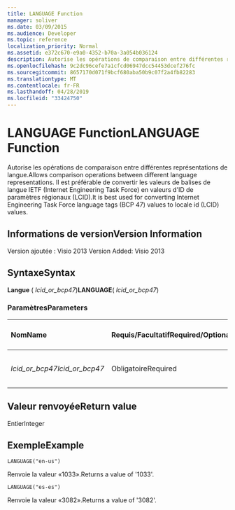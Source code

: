 ```yaml
---
title: LANGUAGE Function
manager: soliver
ms.date: 03/09/2015
ms.audience: Developer
ms.topic: reference
localization_priority: Normal
ms.assetid: e372c670-e9a0-4352-b70a-3a054b036124
description: Autorise les opérations de comparaison entre différentes représentations de langue. Il est préférable de convertir les valeurs de balises de langue IETF (Internet Engineering Task Force) en valeurs d'ID de paramètres régionaux (LCID).
ms.openlocfilehash: 9c2dc96cefe7a1cfcd06947dcc54453dcef276fc
ms.sourcegitcommit: 8657170d071f9bcf680aba50b9c07f2a4fb82283
ms.translationtype: MT
ms.contentlocale: fr-FR
ms.lasthandoff: 04/28/2019
ms.locfileid: "33424750"
---
```

# <a name="language-function"></a><span data-ttu-id="12104-104">LANGUAGE Function</span><span class="sxs-lookup"><span data-stu-id="12104-104">LANGUAGE Function</span></span>

<span data-ttu-id="12104-105">Autorise les opérations de comparaison entre différentes représentations de langue.</span><span class="sxs-lookup"><span data-stu-id="12104-105">Allows comparison operations between different language representations.</span></span> <span data-ttu-id="12104-106">Il est préférable de convertir les valeurs de balises de langue IETF (Internet Engineering Task Force) en valeurs d'ID de paramètres régionaux (LCID).</span><span class="sxs-lookup"><span data-stu-id="12104-106">It is best used for converting Internet Engineering Task Force language tags (BCP 47) values to locale id (LCID) values.</span></span>
  
## <a name="version-information"></a><span data-ttu-id="12104-107">Informations de version</span><span class="sxs-lookup"><span data-stu-id="12104-107">Version Information</span></span>

<span data-ttu-id="12104-108">Version ajoutée : Visio 2013
</span><span class="sxs-lookup"><span data-stu-id="12104-108">Version Added: Visio 2013</span></span> 
  
## <a name="syntax"></a><span data-ttu-id="12104-109">Syntaxe</span><span class="sxs-lookup"><span data-stu-id="12104-109">Syntax</span></span>

 <span data-ttu-id="12104-110">**Langue** ( _lcid_or_bcp47_)</span><span class="sxs-lookup"><span data-stu-id="12104-110">**LANGUAGE**( _lcid_or_bcp47_)</span></span>
  
### <a name="parameters"></a><span data-ttu-id="12104-111">Paramètres</span><span class="sxs-lookup"><span data-stu-id="12104-111">Parameters</span></span>

|<span data-ttu-id="12104-112">**Nom**</span><span class="sxs-lookup"><span data-stu-id="12104-112">**Name**</span></span>|<span data-ttu-id="12104-113">**Requis/Facultatif**</span><span class="sxs-lookup"><span data-stu-id="12104-113">**Required/Optional**</span></span>|<span data-ttu-id="12104-114">**Type de données**</span><span class="sxs-lookup"><span data-stu-id="12104-114">**Data Type**</span></span>|<span data-ttu-id="12104-115">**Description**</span><span class="sxs-lookup"><span data-stu-id="12104-115">**Description**</span></span>|
|:-----|:-----|:-----|:-----|
| <span data-ttu-id="12104-116">_lcid_or_bcp47_</span><span class="sxs-lookup"><span data-stu-id="12104-116">_lcid_or_bcp47_</span></span> <br/> |<span data-ttu-id="12104-117">Obligatoire</span><span class="sxs-lookup"><span data-stu-id="12104-117">Required</span></span>  <br/> |<span data-ttu-id="12104-118">**String**</span><span class="sxs-lookup"><span data-stu-id="12104-118">**String**</span></span> <br/> |<span data-ttu-id="12104-119">Valeur LCID ou BCP 47 de la langue.</span><span class="sxs-lookup"><span data-stu-id="12104-119">The LCID or BCP 47 value for the language.</span></span>  <br/> |
   
## <a name="return-value"></a><span data-ttu-id="12104-120">Valeur renvoyée</span><span class="sxs-lookup"><span data-stu-id="12104-120">Return value</span></span>

<span data-ttu-id="12104-121">Entier</span><span class="sxs-lookup"><span data-stu-id="12104-121">Integer</span></span>
  
## <a name="example"></a><span data-ttu-id="12104-122">Exemple</span><span class="sxs-lookup"><span data-stu-id="12104-122">Example</span></span>

 `LANGUAGE("en-us")`
  
<span data-ttu-id="12104-123">Renvoie la valeur «1033».</span><span class="sxs-lookup"><span data-stu-id="12104-123">Returns a value of '1033'.</span></span>
  
 `LANGUAGE("es-es")`
  
<span data-ttu-id="12104-124">Renvoie la valeur «3082».</span><span class="sxs-lookup"><span data-stu-id="12104-124">Returns a value of '3082'.</span></span>
  

